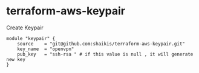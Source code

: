 # terraform-aws-keypair
Create Keypair


```
module "keypair" {
    source    = "git@github.com:shaikis/terraform-aws-keypair.git"
    key_name  = "openvpn"
    pub_key   = "ssh-rsa " # if this value is null , it will generate new key
}